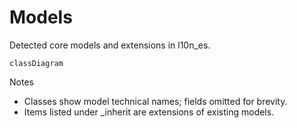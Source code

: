 # Models

Detected core models and extensions in l10n_es.

```mermaid
classDiagram
```

Notes
- Classes show model technical names; fields omitted for brevity.
- Items listed under _inherit are extensions of existing models.
